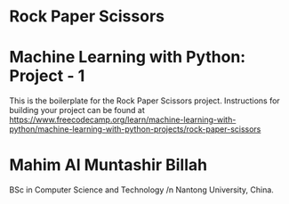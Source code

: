 # Rock Paper Scissors
# Machine Learning with Python: Project - 1

This is the boilerplate for the Rock Paper Scissors project. Instructions for building your project can be found at https://www.freecodecamp.org/learn/machine-learning-with-python/machine-learning-with-python-projects/rock-paper-scissors

# Mahim Al Muntashir Billah
BSc in Computer Science and Technology /n
Nantong University, China.
